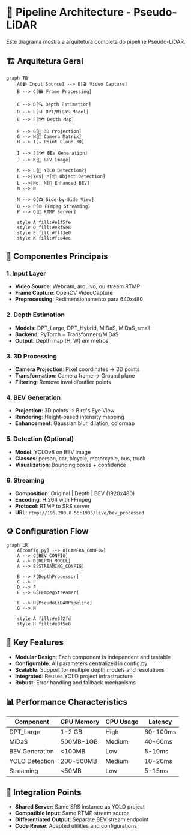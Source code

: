 # 📐 Pipeline Architecture - Pseudo-LiDAR

Este diagrama mostra a arquitetura completa do pipeline Pseudo-LiDAR.

## 🏗️ Arquitetura Geral

```mermaid
graph TB
    A[📹 Input Source] --> B[🎬 Video Capture]
    B --> C[🖼️ Frame Processing]
    
    C --> D[🔍 Depth Estimation]
    D --> E[📊 DPT/MiDaS Model]
    E --> F[🗺️ Depth Map]
    
    F --> G[🎯 3D Projection]
    G --> H[📐 Camera Matrix]
    H --> I[☁️ Point Cloud 3D]
    
    I --> J[🗺️ BEV Generation]
    J --> K[🎨 BEV Image]
    
    K --> L{🤖 YOLO Detection?}
    L -->|Yes| M[📦 Object Detection]
    L -->|No| N[🎨 Enhanced BEV]
    M --> N
    
    N --> O[📺 Side-by-Side View]
    O --> P[🌐 FFmpeg Streaming]
    P --> Q[📡 RTMP Server]
    
    style A fill:#e1f5fe
    style Q fill:#e8f5e8
    style E fill:#fff3e0
    style K fill:#fce4ec
```

## 🔄 Componentes Principais

### 1. **Input Layer**
- **Video Source**: Webcam, arquivo, ou stream RTMP
- **Frame Capture**: OpenCV VideoCapture
- **Preprocessing**: Redimensionamento para 640x480

### 2. **Depth Estimation**
- **Models**: DPT_Large, DPT_Hybrid, MiDaS, MiDaS_small
- **Backend**: PyTorch + Transformers/MiDaS
- **Output**: Depth map [H, W] em metros

### 3. **3D Processing**
- **Camera Projection**: Pixel coordinates → 3D points
- **Transformation**: Camera frame → Ground plane
- **Filtering**: Remove invalid/outlier points

### 4. **BEV Generation**
- **Projection**: 3D points → Bird's Eye View
- **Rendering**: Height-based intensity mapping
- **Enhancement**: Gaussian blur, dilation, colormap

### 5. **Detection (Optional)**
- **Model**: YOLOv8 on BEV image
- **Classes**: person, car, bicycle, motorcycle, bus, truck
- **Visualization**: Bounding boxes + confidence

### 6. **Streaming**
- **Composition**: Original | Depth | BEV (1920x480)
- **Encoding**: H.264 with FFmpeg
- **Protocol**: RTMP to SRS server
- **URL**: `rtmp://195.200.0.55:1935/live/bev_processed`

## ⚙️ Configuration Flow

```mermaid
graph LR
    A[config.py] --> B[CAMERA_CONFIG]
    A --> C[BEV_CONFIG]
    A --> D[DEPTH_MODEL]
    A --> E[STREAMING_CONFIG]
    
    B --> F[DepthProcessor]
    C --> F
    D --> F
    E --> G[FFmpegStreamer]
    
    F --> H[PseudoLiDARPipeline]
    G --> H
    
    style A fill:#e3f2fd
    style H fill:#e8f5e8
```

## 🎯 Key Features

- **Modular Design**: Each component is independent and testable
- **Configurable**: All parameters centralized in config.py
- **Scalable**: Support for multiple depth models and resolutions
- **Integrated**: Reuses YOLO project infrastructure
- **Robust**: Error handling and fallback mechanisms

## 📊 Performance Characteristics

| Component | GPU Memory | CPU Usage | Latency |
|-----------|------------|-----------|---------|
| DPT_Large | 1-2 GB | High | 80-100ms |
| MiDaS | 500MB-1GB | Medium | 40-60ms |
| BEV Generation | <100MB | Low | 5-10ms |
| YOLO Detection | 200-500MB | Medium | 10-20ms |
| Streaming | <50MB | Low | 5-15ms |

## 🔗 Integration Points

- **Shared Server**: Same SRS instance as YOLO project
- **Compatible Input**: Same RTMP stream source
- **Differentiated Output**: Separate BEV stream endpoint
- **Code Reuse**: Adapted utilities and configurations 